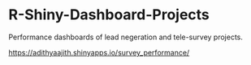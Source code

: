 # R-Shiny-Dashboard-Projects
Performance dashboards of lead negeration and  tele-survey projects.


https://adithyaajith.shinyapps.io/survey_performance/
